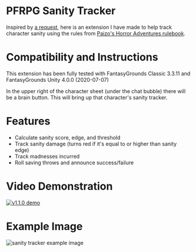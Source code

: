 # PFRPG Sanity Tracker
Inspired by [a request](https://svn.fantasygrounds.com/forums/showthread.php?59500-PFRPG-Live-Hitpoints-from-Constitution-Extension&p=525035&viewfull=1#post525035), here is an extension I have made to help track character sanity using the rules from [Paizo's Horror Adventures rulebook](https://paizo.com/products/btpy9n5a/discuss&page=10?Pathfinder-Roleplaying-Game-Horror-Adventures).

# Compatibility and Instructions
This extension has been fully tested with FantasyGrounds Classic 3.3.11 and FantasyGrounds Unity 4.0.0 (2020-07-07)

In the upper right of the character sheet (under the chat bubble) there will be a brain button. This will bring up that character's sanity tracker.

# Features
* Calculate sanity score, edge, and threshold
* Track sanity damage (turns red if it's equal to or higher than sanity edge)
* Track madnesses incurred
* Roll saving throws and announce success/failure

# Video Demonstration
[![v1.1.0 demo](https://i.imgur.com/DPuIAkt.jpg)](https://www.youtube.com/watch?v=uuY4c72XhwI "Sanity Tracker - v1.1.0 - Click to Watch!")

# Example Image
<img src="https://i.imgur.com/sp5FxWc.jpg" alt="sanity tracker example image"/>
